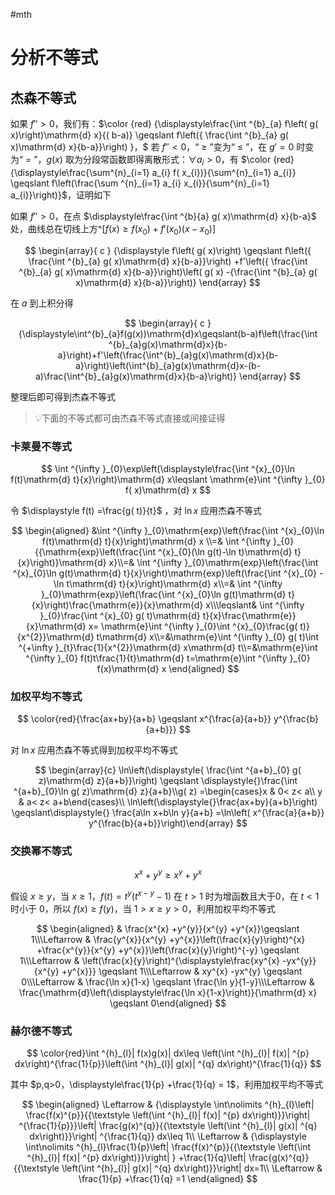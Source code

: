 #mth

# 分析不等式

## 杰森不等式

如果 $\displaystyle f''>0$，我们有：$\color {red} {\displaystyle\frac{\int ^{b}_{a} f\left( g( x)\right)\mathrm{d} x}{( b-a)} \geqslant f\left({ \frac{\int ^{b}_{a} g( x)\mathrm{d} x}{b-a}}\right) }，$ 若 $\displaystyle f''< 0$，“ $\geqslant$ ”变为“ $\leqslant$ ”，在 $g'=0$ 时变为“ $=$ ”，$g(x)$ 取为分段常函数即得离散形式：$\forall a_i>0$，有 $\color {red} {\displaystyle\frac{\sum^{n}_{i=1} a_{i} f( x_{i})}{\sum^{n}_{i=1} a_{i}} \geqslant f\left(\frac{\sum ^{n}_{i=1} a_{i} x_{i}}{\sum^{n}_{i=1} a_{i}}\right)}$，证明如下

如果 $\displaystyle f''>0$，在点 $\displaystyle\frac{\int ^{b}{a} g( x)\mathrm{d} x}{b-a}$ 处，曲线总在切线上方^[$f(x)\geqslant f(x_0)+f'(x_0)(x-x_0)$]

$$
\begin{array}{ c }
{\displaystyle f\left( g( x)\right) \geqslant f\left({ \frac{\int ^{b}_{a} g( x)\mathrm{d} x}{b-a}}\right) +f'\left({ \frac{\int ^{b}_{a} g( x)\mathrm{d} x}{b-a}}\right)\left( g( x) -{\frac{\int ^{b}_{a} g( x)\mathrm{d} x}{b-a}}\right)}
\end{array}
$$

在 $a$ 到上积分得

$$
\begin{array}{ c }
{\displaystyle\int^{b}_{a}f(g(x))\mathrm{d}x\geqslant(b-a)f\left(\frac{\int ^{b}_{a}g(x)\mathrm{d}x}{b-a}\right)+f'\left(\frac{\int^{b}_{a}g(x)\mathrm{d}x}{b-a}\right)\left(\int^{b}_{a}g(x)\mathrm{d}x-(b-a)\frac{\int^{b}_{a}g(x)\mathrm{d}x}{b-a}\right)}
\end{array}
$$

整理后即可得到杰森不等式

> 💡下面的不等式都可由杰森不等式直接或间接证得

### 卡莱曼不等式

$$
\int ^{\infty }_{0}\exp\left(\displaystyle\frac{\int ^{x}_{0}\ln f(t)\mathrm{d} t}{x}\right)\mathrm{d} x\leqslant \mathrm{e}\int ^{\infty }_{0} f( x)\mathrm{d} x
$$

令 $\displaystyle f(t) =\frac{g( t)}{t}$ ，对 $\ln x$ 应用杰森不等式

$$
\begin{aligned} &\int ^{\infty }_{0}\mathrm{exp}\left(\frac{\int ^{x}_{0}\ln f(t)\mathrm{d} t}{x}\right)\mathrm{d} x \\=& \int ^{\infty }_{0}{{\mathrm{exp}\left(\frac{\int ^{x}_{0}(\ln g(t)-\ln t)\mathrm{d} t}{x}\right)}\mathrm{d} x}\\=& \int ^{\infty }_{0}\mathrm{exp}\left(\frac{\int ^{x}_{0}\ln g(t)\mathrm{d} t}{x}\right)\mathrm{exp}\left(\frac{\int ^{x}_{0} -\ln t\mathrm{d} t}{x}\right)\mathrm{d} x\\=& \int ^{\infty }_{0}\mathrm{exp}\left(\frac{\int ^{x}_{0}\ln g(t)\mathrm{d} t}{x}\right)\frac{\mathrm{e}}{x}\mathrm{d} x\\\leqslant& \int ^{\infty }_{0}\frac{\int ^{x}_{0} g( t)\mathrm{d} t}{x}\frac{\mathrm{e}}{x}\mathrm{d} x= \mathrm{e}\int ^{\infty }_{0}\int ^{x}_{0}\frac{g( t)}{x^{2}}\mathrm{d} t\mathrm{d} x\\=&\mathrm{e}\int ^{\infty }_{0} g( t)\int ^{+\infty }_{t}\frac{1}{x^{2}}\mathrm{d} x\mathrm{d} t\\=&\mathrm{e}\int ^{\infty }_{0} f(t)t\frac{1}{t}\mathrm{d} t=\mathrm{e}\int ^{\infty }_{0} f(x)\mathrm{d} x \end{aligned}
$$

### 加权平均不等式

$$
\color{red}{\frac{ax+by}{a+b} \geqslant x^{\frac{a}{a+b}} y^{\frac{b}{a+b}}}
$$

对 $\ln x$ 应用杰森不等式得到加权平均不等式

$$
\begin{array}{c}
\ln\left(\displaystyle{ \frac{\int ^{a+b}_{0} g( z)\mathrm{d} z}{a+b}}\right) \geqslant \displaystyle{}\frac{\int ^{a+b}_{0}\ln g( z)\mathrm{d} z}{a+b}\\g( z) =\begin{cases}x & 0< z< a\\
y & a< z< a+b\end{cases}\\
\ln\left(\displaystyle{}\frac{ax+by}{a+b}\right) \geqslant\displaystyle{} \frac{a\ln x+b\ln y}{a+b} =\ln\left( x^{\frac{a}{a+b}} y^{\frac{b}{a+b}}\right)\end{array}
$$

### 交换幂不等式

$$
x^x+y^y\geqslant x^y+y^x
$$

假设 $\displaystyle x\geqslant y$，当 $\displaystyle x\geqslant 1$，$\displaystyle f( t) =t^{y}\left( t^{x-y} -1\right)$ 在 $t>1$ 时为增函数且大于0，在 $t<1$ 时小于 $0$，所以 $\displaystyle f( x) \geqslant f( y)$，当 $\displaystyle 1 >x\geqslant y >0$，利用加权平均不等式

$$
\begin{aligned} & \frac{x^{x} +y^{y}}{x^{y} +y^{x}}\geqslant 1\\\Leftarrow  & \frac{y^{x}}{x^{y} +y^{x}}\left(\frac{x}{y}\right)^{x} +\frac{x^{y}}{x^{y} +y^{x}}\left(\frac{x}{y}\right)^{-y} \geqslant 1\\\Leftarrow  & \left(\frac{x}{y}\right)^{\displaystyle\frac{xy^{x} -yx^{y}}{x^{y} +y^{x}}} \geqslant 1\\\Leftarrow  & xy^{x} -yx^{y} \geqslant 0\\\Leftarrow  & \frac{\ln x}{1-x} \geqslant \frac{\ln y}{1-y}\\\Leftarrow  & \frac{\mathrm{d}\left(\displaystyle\frac{\ln x}{1-x}\right)}{\mathrm{d} x} \geqslant 0\end{aligned}
$$

### 赫尔德不等式
$$
\color{red}\int ^{h}_{l}| f(x)g(x)| dx\leq \left(\int ^{h}_{l}| f(x)| ^{p} dx\right)^{\frac{1}{p}}\left(\int ^{h}_{l}| g(x)| ^{q} dx\right)^{\frac{1}{q}}
$$

其中 $p,q>0，\displaystyle\frac{1}{p} +\frac{1}{q} = 1$，利用加权平均不等式

$$
\begin{aligned}
\Leftarrow  & {\displaystyle \int\nolimits ^{h}_{l}\left| \frac{f(x)^{p}}{{\textstyle \left(\int ^{h}_{l}| f(x)| ^{p} dx\right)}}\right| ^{\frac{1}{p}}}\left| \frac{g(x)^{q}}{{\textstyle \left(\int ^{h}_{l}| g(x)| ^{q} dx\right)}}\right|  ^{\frac{1}{q}} dx\leq 1\\
\Leftarrow  & {\displaystyle \int\nolimits ^{h}_{l}\frac{1}{p}\left| \frac{f(x)^{p}}{{\textstyle \left(\int ^{h}_{l}| f(x)| ^{p} dx\right)}}\right| } +\frac{1}{q}\left| \frac{g(x)^{q}}{{\textstyle \left(\int ^{h}_{l}| g(x)| ^{q} dx\right)}}\right| dx=1\\
\Leftarrow  & \frac{1}{p} +\frac{1}{q} =1
\end{aligned}
$$